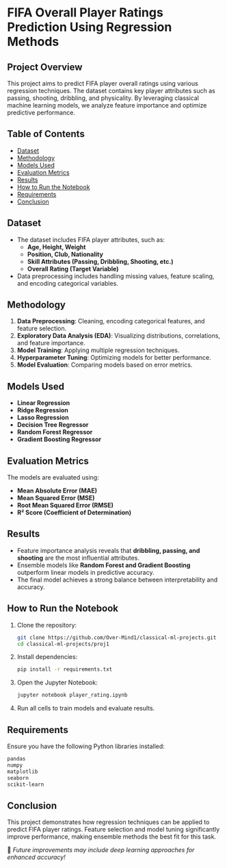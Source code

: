 # FIFA Overall Player Ratings Prediction Using Regression Methods

## Project Overview
This project aims to predict FIFA player overall ratings using various regression techniques. The dataset contains key player attributes such as passing, shooting, dribbling, and physicality. By leveraging classical machine learning models, we analyze feature importance and optimize predictive performance.

## Table of Contents
- [Dataset](#dataset)
- [Methodology](#methodology)
- [Models Used](#models-used)
- [Evaluation Metrics](#evaluation-metrics)
- [Results](#results)
- [How to Run the Notebook](#how-to-run-the-notebook)
- [Requirements](#requirements)
- [Conclusion](#conclusion)

## Dataset
- The dataset includes FIFA player attributes, such as:
  - **Age, Height, Weight**
  - **Position, Club, Nationality**
  - **Skill Attributes (Passing, Dribbling, Shooting, etc.)**
  - **Overall Rating (Target Variable)**
- Data preprocessing includes handling missing values, feature scaling, and encoding categorical variables.

## Methodology
1. **Data Preprocessing**: Cleaning, encoding categorical features, and feature selection.
2. **Exploratory Data Analysis (EDA)**: Visualizing distributions, correlations, and feature importance.
3. **Model Training**: Applying multiple regression techniques.
4. **Hyperparameter Tuning**: Optimizing models for better performance.
5. **Model Evaluation**: Comparing models based on error metrics.

## Models Used
- **Linear Regression**
- **Ridge Regression**
- **Lasso Regression**
- **Decision Tree Regressor**
- **Random Forest Regressor**
- **Gradient Boosting Regressor**

## Evaluation Metrics
The models are evaluated using:
- **Mean Absolute Error (MAE)**
- **Mean Squared Error (MSE)**
- **Root Mean Squared Error (RMSE)**
- **R² Score (Coefficient of Determination)**

## Results
- Feature importance analysis reveals that **dribbling, passing, and shooting** are the most influential attributes.
- Ensemble models like **Random Forest and Gradient Boosting** outperform linear models in predictive accuracy.
- The final model achieves a strong balance between interpretability and accuracy.

## How to Run the Notebook
1. Clone the repository:
   ```bash
   git clone https://github.com/Over-Mind1/classical-ml-projects.git
   cd classical-ml-projects/proj1
   ```
2. Install dependencies:
   ```bash
   pip install -r requirements.txt
   ```
3. Open the Jupyter Notebook:
   ```bash
   jupyter notebook player_rating.ipynb
   ```
4. Run all cells to train models and evaluate results.

## Requirements
Ensure you have the following Python libraries installed:
```bash
pandas  
numpy  
matplotlib  
seaborn  
scikit-learn  
```

## Conclusion
This project demonstrates how regression techniques can be applied to predict FIFA player ratings. Feature selection and model tuning significantly improve performance, making ensemble methods the best fit for this task.

📌 *Future improvements may include deep learning approaches for enhanced accuracy!*


